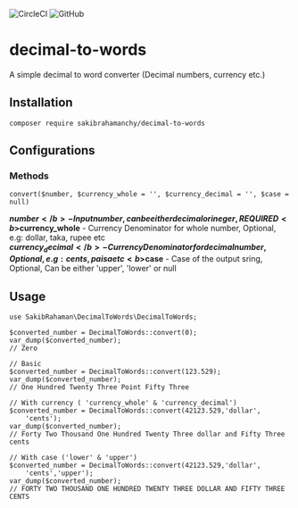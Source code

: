 ![CircleCI](https://img.shields.io/circleci/build/github/sakibrahmanchy/decimal-to-words)
![GitHub](https://img.shields.io/github/v/release/sakibrahmanchy/decimal-to-words)

# decimal-to-words
A simple decimal to word converter (Decimal numbers, currency etc.)

## Installation
````
composer require sakibrahamanchy/decimal-to-words
````

## Configurations
### Methods
   ```
   convert($number, $currency_whole = '', $currency_decimal = '', $case = null)
   ```
   
   <b>$number</b> - Input number, can be either decimal or ineger, REQUIRED  
   <b>$currency_whole</b> - Currency Denominator for whole number, Optional, e.g: dollar, taka, rupee etc  
   <b>$currency_decimal</b> - Currency Denominator for decimal number, Optional, e.g: cents, paisa etc  
   <b>$case</b> - Case of the output sring, Optional, Can be either 'upper', 'lower' or null  
   
## Usage
```
use SakibRahaman\DecimalToWords\DecimalToWords;

$converted_number = DecimalToWords::convert(0);
var_dump($converted_number);
// Zero

// Basic
$converted_number = DecimalToWords::convert(123.529);
var_dump($converted_number);
// One Hundred Twenty Three Point Fifty Three

// With currency ( 'currency_whole' & 'currency_decimal')
$converted_number = DecimalToWords::convert(42123.529,'dollar',
    'cents');
var_dump($converted_number);
// Forty Two Thousand One Hundred Twenty Three dollar and Fifty Three cents

// With case ('lower' & 'upper')
$converted_number = DecimalToWords::convert(42123.529,'dollar',
    'cents','upper');
var_dump($converted_number);
// FORTY TWO THOUSAND ONE HUNDRED TWENTY THREE DOLLAR AND FIFTY THREE CENTS
```
